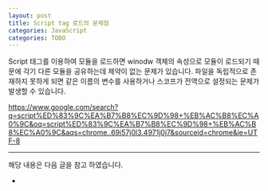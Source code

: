```yaml
---
layout: post
title: Script tag 로드의 문제점
categories: JavaScript
categories: TODO
---
```


Script 태그를 이용하여 모듈을 로드하면 winodw 객체의 속성으로 모듈이 로드되기 때문에 각기 다른 모듈을 공유하는데 제약이 없는 문제가 있습니다. 파일을 독립적으로 존재하지 못하게 되면 같은 이름의 변수를 사용하거나 스코프가 전역으로 설정되는 문제가 발생할 수 있습니다.


https://www.google.com/search?q=script%ED%83%9C%EA%B7%B8%EC%9D%98+%EB%AC%B8%EC%A0%9C&oq=script%ED%83%9C%EA%B7%B8%EC%9D%98+%EB%AC%B8%EC%A0%9C&aqs=chrome..69i57j0l3.4971j0j7&sourceid=chrome&ie=UTF-8


---

해당 내용은 다음 글을 참고 하였습니다.

- 